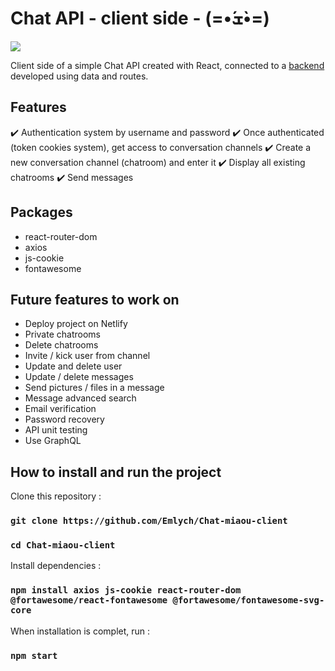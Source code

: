 # Chat API - client side - (=•́ܫ•̀=)

[<img src="https://img.shields.io/badge/last%20updated-march%202022-yellow">](https://img.shields.io/badge/last%20updated-march%202022-yellow)

Client side of a simple Chat API created with React, connected to a [backend](https://github.com/Emlych/Chat-miaou-back) developed using data and routes.

## Features

✔️ Authentication system by username and password
✔️ Once authenticated (token cookies system), get access to conversation channels
✔️ Create a new conversation channel (chatroom) and enter it
✔️ Display all existing chatrooms
✔️ Send messages

## Packages

- react-router-dom
- axios
- js-cookie
- fontawesome

## Future features to work on

- Deploy project on Netlify
- Private chatrooms
- Delete chatrooms
- Invite / kick user from channel
- Update and delete user
- Update / delete messages
- Send pictures / files in a message
- Message advanced search
- Email verification
- Password recovery
- API unit testing
- Use GraphQL

## How to install and run the project

Clone this repository :

### `git clone https://github.com/Emlych/Chat-miaou-client`

### `cd Chat-miaou-client`

Install dependencies :

### `npm install axios js-cookie react-router-dom @fortawesome/react-fontawesome @fortawesome/fontawesome-svg-core `

When installation is complet, run :

### `npm start`
